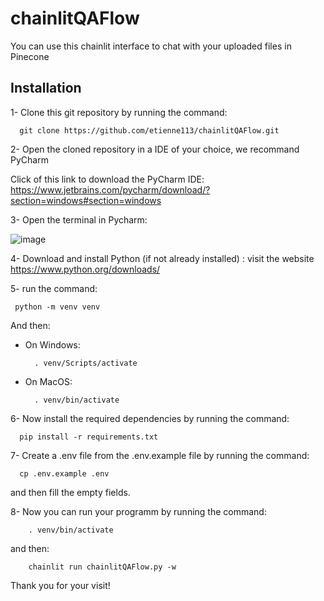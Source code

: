 # chainlitQAFlow
You can use this chainlit interface to  chat with your uploaded files in Pinecone

## Installation

1- Clone this git repository by running the command: 
```shell
  git clone https://github.com/etienne113/chainlitQAFlow.git
```
  
2- Open the cloned repository in a IDE of your choice, we recommand PyCharm

  Click of this link to download the PyCharm IDE: https://www.jetbrains.com/pycharm/download/?section=windows#section=windows
  
3- Open the terminal in Pycharm: 

  ![image](https://github.com/etienne113/chainlitUploadToPinecone/assets/96786848/7f313354-27f0-4f6e-934c-51815132ea60)
  
4- Download and install  Python (if not already installed) : visit the website https://www.python.org/downloads/

5- run the command:
  ```shell
   python -m venv venv
  ```
And then:
  * On Windows:
    ```shell
      . venv/Scripts/activate
    ```
  * On MacOS:
    ```shell
      . venv/bin/activate
    ```  
6- Now install the required dependencies by running the command:
```shell
  pip install -r requirements.txt
```
7- Create a .env file from the .env.example file by running the command:
  ```shell
    cp .env.example .env
  ```
and then fill the empty fields.

8- Now you can run your programm by running the command:
```shell
    . venv/bin/activate
```
and then: 
```shell
    chainlit run chainlitQAFlow.py -w
```

  Thank you for your visit! 
